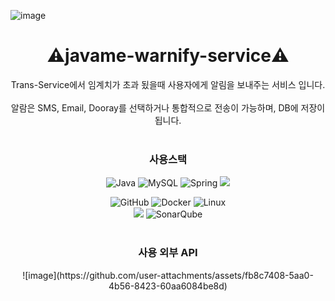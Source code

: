 ![image](https://github.com/user-attachments/assets/ee7d9045-ba7c-42a6-8d45-ad6186f3f64d)<h1 align="center">⚠️javame-warnify-service⚠️</h1>
<div align="center">
Trans-Service에서 임계치가 초과 됬을때 사용자에게 알림을 보내주는 서비스 입니다.
</br></br>
알람은 SMS, Email, Dooray를 선택하거나 통합적으로 전송이 가능하며, DB에 저장이 됩니다.
</div>
</br>
<div align="center">
<h3 tabindex="-1" class="heading-element" dir="auto">사용스택</h3>



  
![Java](https://img.shields.io/badge/java-%23ED8B00.svg?style=for-the-badge&logo=openjdk&logoColor=white)
![MySQL](https://img.shields.io/badge/mysql-4479A1.svg?style=for-the-badge&logo=mysql&logoColor=white)
![Spring](https://img.shields.io/badge/spring-%236DB33F.svg?style=for-the-badge&logo=spring&logoColor=white)
<img src="https://img.shields.io/badge/springboot-6DB33F?style=for-the-badge&logo=springboot&logoColor=white">

![GitHub](https://img.shields.io/badge/github-%23121011.svg?style=for-the-badge&logo=github&logoColor=white)
![Docker](https://img.shields.io/badge/docker-%230db7ed.svg?style=for-the-badge&logo=docker&logoColor=white)
![Linux](https://img.shields.io/badge/Linux-FCC624?style=for-the-badge&logo=linux&logoColor=black)</br>
<img src="https://img.shields.io/badge/JUnit5-25A162?style=for-the-badge&logo=JUnit5&logoColor=white">
![SonarQube](https://img.shields.io/badge/SonarQube-black?style=for-the-badge&logo=sonarqube&logoColor=4E9BCD)
</br>
</br>
</div>


<div align="center">
<h3 tabindex="-1" class="heading-element" dir="auto">사용 외부 API</h3>
![image](https://github.com/user-attachments/assets/fb8c7408-5aa0-4b56-8423-60aa6084be8d)
</div>
